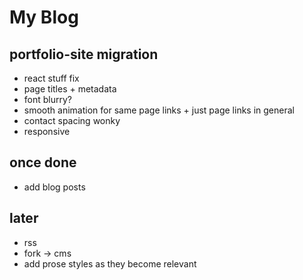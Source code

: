# My Blog

## portfolio-site migration

- react stuff fix
- page titles + metadata
- font blurry?
- smooth animation for same page links + just page links in general
- contact spacing wonky
- responsive

## once done

- add blog posts

## later

- rss
- fork -> cms
- add prose styles as they become relevant
